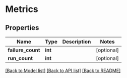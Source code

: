 # Metrics

## Properties
Name | Type | Description | Notes
------------ | ------------- | ------------- | -------------
**failure_count** | **int** |  | [optional] 
**run_count** | **int** |  | [optional] 

[[Back to Model list]](../README.md#documentation-for-models) [[Back to API list]](../README.md#documentation-for-api-endpoints) [[Back to README]](../README.md)



